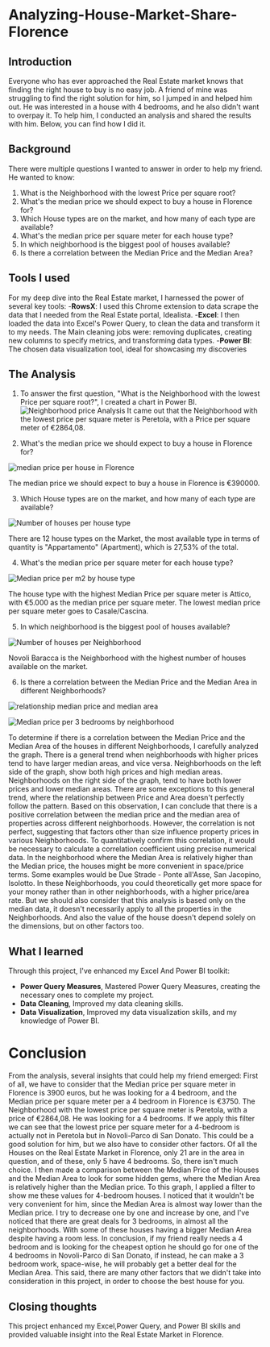 # Analyzing-House-Market-Share-Florence

## Introduction
Everyone who has ever approached the Real Estate market knows that finding the right house to buy is no easy job. A friend of mine was struggling to find the right solution for him, so I jumped in and helped him out. He was interested in a house with 4 bedrooms, 
and he also didn't want to overpay it. To help him, I conducted an analysis and shared the results with him. Below, you can find how I did it.


## Background
There were multiple questions I wanted to answer in order to help my friend. He wanted to know:
1. What is the Neighborhood with the lowest Price per square root?
2. What's the median price we should expect to buy a house in Florence for?
3. Which House types are on the market, and how many of each type are available?
4. What's the median price per square meter for each house type?
5. In which neighborhood is the biggest pool of houses available?
6. Is there a correlation between the Median Price and the Median Area?

## Tools I used
For my deep dive into the Real Estate market, I harnessed the power of several key tools:
-**RowsX**: I used this Chrome extension to data scrape the data that I needed from the Real Estate portal, Idealista.
-**Excel**: I then loaded the data into Excel's Power Query, to clean the data and transform it to my needs. The Main cleaning jobs were: removing duplicates, creating new columns to specify metrics, and transforming data types.
-**Power BI**: The chosen data visualization tool, ideal for showcasing my discoveries

## The Analysis
1. To answer the first question, "What is the Neighborhood with the lowest Price per square root?", I created a chart in Power BI.
 ![Neighborhood price Analysis](https://github.com/user-attachments/assets/b4e201d9-b1b3-47b6-9ff9-bafe55230ddf)
It came out that the Neighborhood with the lowest price per square meter is Peretola, with a Price per square meter of  €2864,08.

2. What's the median price we should expect to buy a house in Florence for?


![median price per house in Florence](https://github.com/user-attachments/assets/e5d92391-5567-412d-9f9c-739d5ae45fe6)


The median price we should expect to buy a house in Florence is €390000.

3. Which House types are on the market, and how many of each type are available?

![Number of houses per house type](https://github.com/user-attachments/assets/132f24be-32da-4cf4-b2a2-03ee0e37041a)

There are 12 house types on the Market, the most available type in terms of quantity is "Appartamento" (Apartment), which is 27,53% of the total. 

4. What's the median price per square meter for each house type?

![Median price per m2 by house type](https://github.com/user-attachments/assets/73e37278-b28c-4f3f-b04b-cf7b284254f2)

The house type with the highest Median Price per square meter is Attico, with €5.000 as the median price per square meter. The lowest median price per square meter goes to Casale/Cascina.

5. In which neighborhood is the biggest pool of houses available?

![Number of houses per Neighborhood](https://github.com/user-attachments/assets/ec7794fc-52a9-414f-b3ed-36865a632ccf)

Novoli Baracca is the Neighborhood with the highest number of houses available on the market.

6. Is there a correlation between the Median Price and the Median Area in different Neighborhoods?

![relationship median price and median area](https://github.com/user-attachments/assets/f8d3cb7e-5dc8-4e4b-ba1a-79882ba5d47a)

![Median price per 3 bedrooms by neighborhood](https://github.com/user-attachments/assets/fe433bf3-78d6-4a0c-b45a-9b01d42e4e31)


To determine if there is a correlation between the Median Price and the Median Area of the houses in different Neighborhoods, I carefully analyzed the graph. There is a general trend when neighborhoods with higher prices tend to have larger median areas, and vice versa. Neighborhoods on the left side of the graph, show both high prices and high median areas. Neighborhoods on the right side of the graph, tend to have both lower prices and lower median areas. There are some exceptions to this general trend, where the relationship between Price and Area doesn't perfectly follow the pattern. Based on this observation, I can conclude that there is a positive correlation between the median price and the median area of properties across different neighborhoods. However, the correlation is not perfect, suggesting that factors other than size influence property prices in various Neighborhoods. To quantitatively confirm this correlation, it would be necessary to calculate a correlation coefficient using precise numerical data. In the neighborhood where the Median Area is relatively higher than the Median price, the houses might be more convenient in space/price terms. Some examples would be Due Strade - Ponte all'Asse, San Jacopino, Isolotto. In these Neighborhoods, you could theoretically get more space for your money rather than in other neighborhoods, with a higher price/area rate. But we should also consider that this analysis is based only on the median data, it doesn't necessarily apply to all the properties in the Neighborhoods. And also the value of the house doesn't depend solely on the dimensions, but on other factors too. 


## What I learned
Through this project, I've enhanced my Excel And Power BI toolkit:
 - **Power Query Measures**, Mastered Power Query Measures, creating the necessary ones to complete my project.
 - **Data Cleaning**, Improved my data cleaning skills.
 - **Data Visualization**, Improved my data visualization skills, and my knowledge of Power BI.
# Conclusion
From the analysis, several insights that could help my friend emerged: 
First of all, we have to consider that the Median price per square meter in Florence is 3900 euros, but he was looking for a 4 bedroom, and the Median price per square meter per a 4 bedroom in Florence is  €3750. The Neighborhood with the lowest price per square meter is Peretola, with a price of  €2864,08. He was looking for a 4 bedrooms. If we apply this filter we can see that the lowest price per square meter for a 4-bedroom is actually not in Peretola but in Novoli-Parco di San Donato. This could be a good solution for him, but we also have to consider other factors. Of all the Houses on the Real Estate Market in Florence, only 21 are in the area in question, and of these, only 5 have 4 bedrooms. So, there isn't much choice. I then made a comparison between the Median Price of the Houses and the Median Area to look for some hidden gems, where the Median Area is relatively higher than the Median price. To this graph, I applied a filter to show me these values for 4-bedroom houses. I noticed that it wouldn't be very convenient for him, since the Median Area is almost way lower than the Median price. I try to decrease one by one and increase by one, and I've noticed that there are great deals for 3 bedrooms, in almost all the neighborhoods. With some of these houses having a bigger Median Area despite having a room less. In conclusion, if my friend really needs a 4 bedroom and is looking for the cheapest option he should go for one of the 4 bedrooms in Novoli-Parco di San Donato, if instead, he can make a 3 bedroom work, space-wise, he will probably get a better deal for the Median Area. This said, there are many other factors that we didn't take into consideration in this project, in order to choose the best house for you. 
## Closing thoughts
This project enhanced my Excel,Power Query, and Power BI skills and provided valuable insight into the Real Estate Market in Florence. 
